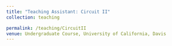 ```yaml
---
title: "Teaching Assistant: Circuit II"
collection: teaching

permalink: /teaching/CircuitII
venue: Undergraduate Course, University of California, Davis
---
```





